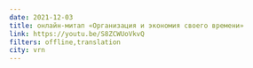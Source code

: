 ```yaml
---
date: 2021-12-03
title: онлайн-митап «Организация и экономия своего времени»
link: https://youtu.be/S8ZCWUoVkvQ
filters: offline,translation
city: vrn
---
```

